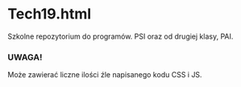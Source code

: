 # Tech19.html
Szkolne repozytorium do programów. PSI oraz od drugiej klasy, PAI.

### UWAGA!
Może zawierać liczne ilości źle napisanego kodu CSS i JS.